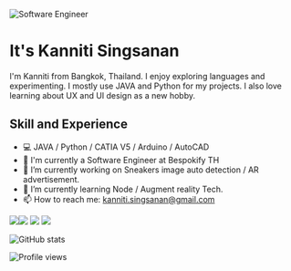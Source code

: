 ![Software Engineer](https://cdn.discordapp.com/attachments/384068146346328064/751829711528919141/Untitled_design.png)

# It's Kanniti Singsanan

I'm Kanniti from Bangkok, Thailand. I enjoy exploring languages and experimenting. I mostly use JAVA and Python for my projects. I also love learning about UX and UI design as a new hobby.

## Skill and Experience

- 💻 JAVA / Python / CATIA V5 / Arduino / AutoCAD
- 💼 I'm currently a Software Engineer at Bespokify TH
- 🔭 I’m currently working on Sneakers image auto detection / AR advertisement. 
- 🌱 I’m currently learning Node / Augment reality Tech.  
- 📫 How to reach me: kanniti.singsanan@gmail.com 


[<img src="https://img.shields.io/badge/gmail-%23D14836.svg?&style=for-the-badge&logo=gmail&logoColor=white">](https://mail.google.com/mail/u/?authuser=kanniti.singsanan@gmail.com)[<img src="https://img.shields.io/badge/facebook-%231877F2.svg?&style=for-the-badge&logo=facebook&logoColor=white">](https://www.facebook.com/0lmarcusl0) [<img src="https://img.shields.io/badge/instagram-%23E4405F.svg?&style=for-the-badge&logo=instagram&logoColor=white">](https://www.instagram.com/0lmarcusl0)  [<img src="https://img.shields.io/badge/linkedin-%230077B5.svg?&style=for-the-badge&logo=linkedin&logoColor=white">](https://www.linkedin.com/in/kanniti-s-794320100/)

![GitHub stats](https://github-readme-stats.vercel.app/api?username=kanniti&show_icons=true)  

![Profile views](https://gpvc.arturio.dev/kanniti)  
